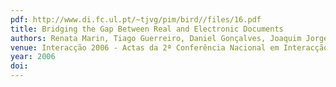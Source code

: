 ```yaml
---
pdf: http://www.di.fc.ul.pt/~tjvg/pim/bird//files/16.pdf
title: Bridging the Gap Between Real and Electronic Documents
authors: Renata Marin, Tiago Guerreiro, Daniel Gonçalves, Joaquim Jorge
venue: Interacção 2006 - Actas da 2ª Conferência Nacional em Interacção Pessoa-Máquina. Braga, Portugal, October, 2006
year: 2006
doi: 
---
```

